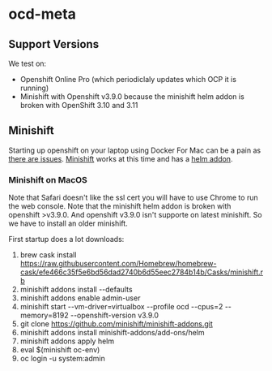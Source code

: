 # ocd-meta

## Support Versions

We test on: 

 * Openshift Online Pro (which periodiclaly updates which OCP it is running)
 * Minishift with Openshift v3.9.0 because the minishift helm addon is broken with OpenShift 3.10 and 3.11

## Minishift

Starting up openshift on your laptop using Docker For Mac can be a pain as [there are issues](https://github.com/openshift/origin/issues/18596). [Minishift](https://docs.okd.io/latest/minishift/getting-started/installing.html) works at this time and has a [helm addon](https://github.com/minishift/minishift-addons/tree/master/add-ons/helm). 

### Minishift on MacOS

Note that Safari doesn't like the ssl cert you will have to use Chrome to run the web console. Note that the minishift helm addon is broken with openshift >v3.9.0. And openshift v3.9.0 isn't supporte on latest minishift. So we have to install an older minishift. 

First startup does a lot downloads: 

 1. brew cask install https://raw.githubusercontent.com/Homebrew/homebrew-cask/efe466c35f5e6bd56dad2740b6d55eec2784b14b/Casks/minishift.rb
 1. minishift addons install --defaults
 1. minishift addons enable admin-user
 1. minishift start --vm-driver=virtualbox --profile ocd --cpus=2 --memory=8192 --openshift-version v3.9.0
 1. git clone https://github.com/minishift/minishift-addons.git
 1. minishift addons install minishift-addons/add-ons/helm
 1. minishift addons apply helm
 1. eval $(minishift oc-env)
 1. oc login -u system:admin
